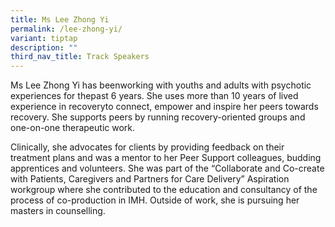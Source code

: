 ```yaml
---
title: Ms Lee Zhong Yi
permalink: /lee-zhong-yi/
variant: tiptap
description: ""
third_nav_title: Track Speakers
---
```

<p></p>
<p>Ms Lee Zhong Yi has beenworking with youths and adults with psychotic
experiences for thepast 6 years. She uses more than 10 years of lived experience
in recoveryto connect, empower and inspire her peers towards recovery.
She supports peers by running recovery-oriented groups and one-on-one therapeutic
work.</p>
<p>Clinically, she advocates for clients by providing feedback on their treatment
plans and was a mentor to her Peer Support colleagues, budding apprentices
and volunteers. She was part of the “Collaborate and Co-create with Patients,
Caregivers and Partners for Care Delivery” Aspiration workgroup where she
contributed to the education and consultancy of the process of co-production
in IMH. Outside of work, she is pursuing her masters in counselling.</p>
<p></p>